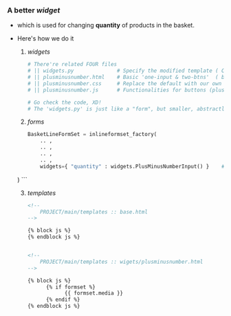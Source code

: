 ### A better *widget* 
- which is used for changing **quantity** of products in the basket.
- Here's how we do it
    
    1. *widgets*

        ```python
        # There're related FOUR files
        # || widgets.py              # Specify the modified template ( CSS, JS included )
        # || plusminusnumber.html    # Basic 'one-input & two-btns'  ( behavior changes, though )
        # || plusminusnumber.css     # Replace the default with our own buttons
        # || plusminusnumber.js      # Functionalities for buttons (plus|minus) ( & related input )
        
        # Go check the code, XD!
        # The 'widgets.py' is just like a "form", but smaller, abstractly.
        ```
       
    2. *forms*

        ```python
        BasketLineFormSet = inlineformset_factory(
            .. ,
            .. ,
            .. ,
            .. ,
            widgets={ "quantity" : widgets.PlusMinusNumberInput() }    # our customized 'input'
    )
        ```
        
    3. *templates*

        ```html
        <!-- 
            PROJECT/main/templates :: base.html
        -->
        
        {% block js %}
        {% endblock js %}
        
        
        <!-- 
            PROJECT/main/templates :: wigets/plusminusnumber.html
        -->
        
        {% block js %}
    	      {% if formset %}
    		        {{ formset.media }}
	          {% endif %}
        {% endblock js %}
        ```
